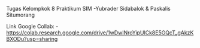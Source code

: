 Tugas Kelompkok 8 Praktikum SIM
-Yubrader Sidabalok & Paskalis Situmorang

Link Google Collab:
-https://colab.research.google.com/drive/1wDwINroYipUlCk8E5GQcT_gAkzKBXODu?usp=sharing
